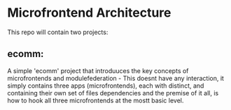 # Microfrontend Architecture

This repo will contain two projects: <br /> 
 ## ecomm:
 A simple 'ecomm' project that introduuces the key concepts of microfrontends and modulefederation - This doesnt have any interaction, it simply contains three apps (microfrontends), each with distinct, and containing their own set of files dependencies and the premise of it all, is how to hook all three microfrontends at the mostt basic level.


 ## 